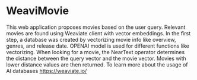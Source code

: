 # WeaviMovie

This web application proposes movies based on the user query.  Relevant movies are found using Weaviate client with vector embeddings.
In the first step, a database was created by vectorizing movie info like overview, genres, and release date. OPENAI model is used for different functions like vectorizing.
When looking for a movie, the NearText operator determines the distance between the query vector and the movie vector. Movies with lower distance values are then returned.
To learn more about the usage of AI databases https://weaviate.io/
